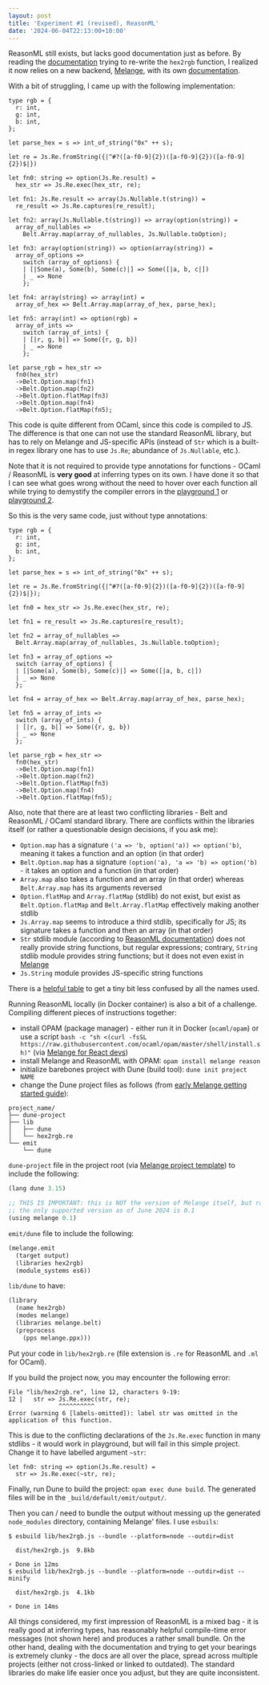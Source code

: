 ```yaml
---
layout: post
title: 'Experiment #1 (revised), ReasonML'
date: '2024-06-04T22:13:00+10:00'
---
```


ReasonML still exists, but lacks good documentation just as before.
By reading the [documentation](https://reasonml.github.io/docs/en/compiling-to-js-with-melange) trying to re-write the `hex2rgb` function,
I realized it now relies on a new backend, [Melange](https://melange.re/), with its own [documentation](https://melange.re/v4.0.0/api.html).

With a bit of struggling, I came up with the following implementation:

```reason
type rgb = {
  r: int,
  g: int,
  b: int,
};

let parse_hex = s => int_of_string("0x" ++ s);

let re = Js.Re.fromString({|^#?([a-f0-9]{2})([a-f0-9]{2})([a-f0-9]{2})$|})

let fn0: string => option(Js.Re.result) =
  hex_str => Js.Re.exec(hex_str, re);

let fn1: Js.Re.result => array(Js.Nullable.t(string)) =
  re_result => Js.Re.captures(re_result);

let fn2: array(Js.Nullable.t(string)) => array(option(string)) =
  array_of_nullables =>
    Belt.Array.map(array_of_nullables, Js.Nullable.toOption);

let fn3: array(option(string)) => option(array(string)) =
  array_of_options =>
    switch (array_of_options) {
    | [|Some(a), Some(b), Some(c)|] => Some([|a, b, c|])
    | _ => None
    };

let fn4: array(string) => array(int) =
  array_of_hex => Belt.Array.map(array_of_hex, parse_hex);

let fn5: array(int) => option(rgb) =
  array_of_ints =>
    switch (array_of_ints) {
    | [|r, g, b|] => Some({r, g, b})
    | _ => None
    };

let parse_rgb = hex_str =>
  fn0(hex_str)
  ->Belt.Option.map(fn1)
  ->Belt.Option.map(fn2)
  ->Belt.Option.flatMap(fn3)
  ->Belt.Option.map(fn4)
  ->Belt.Option.flatMap(fn5);
```

This code is quite different from OCaml, since this code is compiled to JS. The difference is that one can not use the standard ReasonML library,
but has to rely on Melange and JS-specific APIs (instead of `Str` which is a built-in regex library one has to use `Js.Re`; abundance of `Js.Nullable`, etc.).

Note that it is not required to provide type annotations for functions - OCaml / ReasonML is **very good** at inferring types on its own.
I have done it so that I can see what goes wrong without the need to hover over each function all while trying to demystify the compiler errors in the
[playground 1](https://reasonml.github.io/en/try) or [playground 2](https://melange.re/v2.0.0/playground/).

So this is the very same code, just without type annotations:

```reason
type rgb = {
  r: int,
  g: int,
  b: int,
};

let parse_hex = s => int_of_string("0x" ++ s);

let re = Js.Re.fromString({|^#?([a-f0-9]{2})([a-f0-9]{2})([a-f0-9]{2})$|});

let fn0 = hex_str => Js.Re.exec(hex_str, re);

let fn1 = re_result => Js.Re.captures(re_result);

let fn2 = array_of_nullables =>
  Belt.Array.map(array_of_nullables, Js.Nullable.toOption);

let fn3 = array_of_options =>
  switch (array_of_options) {
  | [|Some(a), Some(b), Some(c)|] => Some([|a, b, c|])
  | _ => None
  };

let fn4 = array_of_hex => Belt.Array.map(array_of_hex, parse_hex);

let fn5 = array_of_ints =>
  switch (array_of_ints) {
  | [|r, g, b|] => Some({r, g, b})
  | _ => None
  };

let parse_rgb = hex_str =>
  fn0(hex_str)
  ->Belt.Option.map(fn1)
  ->Belt.Option.map(fn2)
  ->Belt.Option.flatMap(fn3)
  ->Belt.Option.map(fn4)
  ->Belt.Option.flatMap(fn5);
```

Also, note that there are at least two conflicting libraries - Belt and ReasonML / OCaml standard library.
There are conflicts within the libraries itself (or rather a questionable design decisions, if you ask me):

* `Option.map` has a signature `('a => 'b, option('a)) => option('b)`, meaning it takes a function and an option (in that order)
* `Belt.Option.map` has a signature `(option('a), 'a => 'b) => option('b)` - it takes an option and a function (in that order)
* `Array.map` also takes a function and an array (in that order) whereas `Belt.Array.map` has its arguments reversed
* `Option.flatMap` and `Array.flatMap` (stdlib) do not exist, but exist as `Belt.Option.flatMap` and `Belt.Array.flatMap` effectively making another stdlib
* `Js.Array.map` seems to introduce a third stdlib, specifically for JS; its signature takes a function and then an array (in that order)
* `Str` stdlib module (according to [ReasonML documentation](https://reasonml.github.io/api/Str.html)) does not really provide string functions, but regular expressions; contrary, `String` stdlib module provides string functions; but it does not even exist in [Melange](https://melange.re/v4.0.0/api/re/melange/Stdlib/)
* `Js.String` module provides JS-specific string functions

There is a [helpful table](https://github.com/melange-re/melange?tab=readme-ov-file#how-does-this-project-relate-to-other-tools) to get a tiny bit less confused by all the names used.

Running ReasonML locally (in Docker container) is also a bit of a challenge.
Compiling different pieces of instructions together:

* install OPAM (package manager) - either run it in Docker (`ocaml/opam`) or use a script `bash -c "sh <(curl -fsSL https://raw.githubusercontent.com/ocaml/opam/master/shell/install.sh)"` (via [Melange for React devs](https://react-book.melange.re/installation/#opam))
* install Melange and ReasonML with OPAM: `opam install melange reason`
* initialize barebones project with Dune (build tool): `dune init project NAME`
* change the Dune project files as follows (from [early Melange getting started guide](https://melange.re/v1.0.0/build-system/)):

```
project_name/
├── dune-project
├── lib
│   ├── dune
│   └── hex2rgb.re
└── emit
    └── dune
```

`dune-project` file in the project root (via [Melange project template](https://github.com/melange-re/melange-opam-template/blob/main/dune-project)) to include the following:

```lisp
(lang dune 3.15)

;; THIS IS IMPORTANT: this is NOT the version of Melange itself, but rather Dune plugin
;; the only supported version as of June 2024 is 0.1
(using melange 0.1)
```

`emit/dune` file to include the following:

```lisp
(melange.emit
  (target output)
  (libraries hex2rgb)
  (module_systems es6))
```

`lib/dune` to have:

```lisp
(library
  (name hex2rgb)
  (modes melange)
  (libraries melange.belt)
  (preprocess
    (pps melange.ppx)))
```

Put your code in `lib/hex2rgb.re` (file extension is `.re` for ReasonML and `.ml` for OCaml).

If you build the project now, you may encounter the following error:

```
File "lib/hex2rgb.re", line 12, characters 9-19:
12 |   str => Js.Re.exec(str, re);
              ^^^^^^^^^^
Error (warning 6 [labels-omitted]): label str was omitted in the application of this function.
```

This is due to the conflicting declarations of the `Js.Re.exec` function in many stdlibs - it would work in playground, but will fail in this simple project.
Change it to have labelled argument `~str`:

```reason
let fn0: string => option(Js.Re.result) =
  str => Js.Re.exec(~str, re);
```

Finally, run Dune to build the project: `opam exec dune build`.
The generated files will be in the `_build/default/emit/output/`.

Then you can / need to bundle the output without messing up the generated `node_modules` directory, containing Melange' files.
I use `esbuils`:

```shell
$ esbuild lib/hex2rgb.js --bundle --platform=node --outdir=dist

  dist/hex2rgb.js  9.8kb

⚡ Done in 12ms
$ esbuild lib/hex2rgb.js --bundle --platform=node --outdir=dist --minify

  dist/hex2rgb.js  4.1kb

⚡ Done in 14ms
```

All things considered, my first impression of ReasonML is a mixed bag - it is really good at inferring types, has reasonably helpful compile-time error messages (not shown here)
and produces a rather small bundle. On the other hand, dealing with the documentation and trying to get your bearings is extremely clunky - the docs are all
over the place, spread across multiple projects (either not cross-linked or linked to outdated). The standard libraries do make life easier once you adjust,
but they are quite inconsistent.
